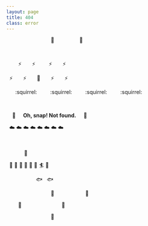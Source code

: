 ```yaml
---
layout: page
title: 404
class: error
---
```


&nbsp;
&nbsp;
&nbsp;
&nbsp;
&nbsp;
&nbsp;
&nbsp;
&nbsp;
&nbsp;
&nbsp;
&nbsp;
&nbsp;
&nbsp;
&nbsp;
&nbsp;
:cookie:
&nbsp;
&nbsp;
&nbsp;
&nbsp;
&nbsp;
&nbsp;
&nbsp;
&nbsp;
:rocket:

&nbsp;

&nbsp;
&nbsp;
&nbsp;
&nbsp;
:zap:
&nbsp;
&nbsp;
&nbsp;
:zap:
&nbsp;
&nbsp;
&nbsp;
&nbsp;
:zap:
&nbsp;
&nbsp;
&nbsp;
:zap:
&nbsp;
&nbsp;
&nbsp;


&nbsp;
:zap:
&nbsp;
&nbsp;
&nbsp;
:zap:
&nbsp;
&nbsp;
&nbsp;
:dragon_face:
&nbsp;
&nbsp;
&nbsp;
:zap:
&nbsp;
&nbsp;
&nbsp;
:zap:


&nbsp;
&nbsp;
&nbsp;
:squirrel:
&nbsp;
&nbsp;
&nbsp;
&nbsp;
:squirrel:
&nbsp;
&nbsp;
&nbsp;
&nbsp;
:squirrel:
&nbsp;
&nbsp;
&nbsp;
&nbsp;
:squirrel:
&nbsp;

&nbsp;

&nbsp;
&nbsp;
:new_moon_with_face:
&nbsp;
&nbsp;
**Oh, snap! Not found.**
&nbsp;
&nbsp;
:full_moon_with_face:


&nbsp;
:cloud:
:cloud:
:cloud:
:cloud:
:cloud:
:cloud:
:cloud:
:cloud:


&nbsp;

&nbsp;
&nbsp;
&nbsp;
&nbsp;
&nbsp;
&nbsp;
:dolphin:

&nbsp;
:ocean:
:ocean:
:ocean:
:ocean:
:ocean:
:ocean:
:surfer:
:ocean:

&nbsp;
&nbsp;
&nbsp;
&nbsp;
&nbsp;
&nbsp;
&nbsp;
&nbsp;
&nbsp;
&nbsp;
:fish:
&nbsp;
:fish:
&nbsp;
&nbsp;
&nbsp;
&nbsp;
&nbsp;

&nbsp;
&nbsp;
&nbsp;
&nbsp;
&nbsp;
&nbsp;
&nbsp;
&nbsp;
&nbsp;
&nbsp;
&nbsp;
&nbsp;
&nbsp;
&nbsp;
&nbsp;
:cookie:
&nbsp;
&nbsp;
&nbsp;
&nbsp;
&nbsp;
&nbsp;
&nbsp;
&nbsp;
&nbsp;
&nbsp;
:whale:

&nbsp;
&nbsp;
&nbsp;
&nbsp;
:tropical_fish:
&nbsp;
&nbsp;
&nbsp;
&nbsp;
&nbsp;
&nbsp;
&nbsp;
&nbsp;
&nbsp;
&nbsp;
&nbsp;
&nbsp;
&nbsp;
:whale2:

&nbsp;
&nbsp;
&nbsp;
&nbsp;
&nbsp;
&nbsp;
&nbsp;
&nbsp;
&nbsp;
&nbsp;
&nbsp;
&nbsp;
&nbsp;
&nbsp;
&nbsp;
:octopus:
